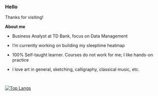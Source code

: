 ### Hello <i class="fas fa-cat"></i>

<!--
**aster-hu/aster-hu** is a ✨ _special_ ✨ repository because its `README.md` (this file) appears on your GitHub profile.

Here are some ideas to get you started:

- 🔭 I’m currently working on ...
- 🌱 I’m currently learning ...
- 👯 I’m looking to collaborate on ...
- 🤔 I’m looking for help with ...
- 💬 Ask me about ...
- 📫 How to reach me: ...
- 😄 Pronouns: ...
- ⚡ Fun fact: ...
-->

Thanks for visiting!

**About me**

- <i class="fas fa-briefcase"></i> Business Analyst at TD Bank, focus on Data Management

- <i class="fas fa-rocket"></i> I’m currently working on building my sleeptime heatmap

- <i class="fas fa-lightbulb"></i> 100% Self-taught learner. Courses do not work for me; I like hands-on practice

- <i class="fas fa-heart"></i> I love art in general, sketching, calligraphy, classical music, etc.

<br>

[![Top Langs](https://github-readme-stats.vercel.app/api/top-langs/?username=aster-hu&show_icons=true&hide_border=true&theme=city_lights&layout=compact)](https://github.com/aster-hu)

